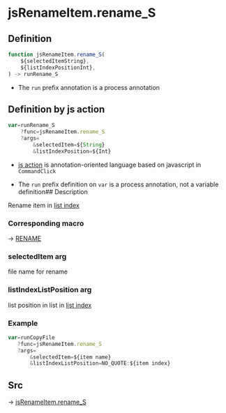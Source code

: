 # jsRenameItem.rename_S

## Definition

```js.js
function jsRenameItem.rename_S(
	${selectedItemString},
	${listIndexPositionInt},
) -> runRename_S
```

- The `run` prefix annotation is a process annotation
## Definition by js action

```js.js
var=runRename_S
	?func=jsRenameItem.rename_S
	?args=
		&selectedItem=${String}
		&listIndexPosition=${Int}
```

- [js action](#) is annotation-oriented language based on javascript in `CommandClick`

- The `run` prefix definition on `var` is a process annotation, not a variable definition## Description

Rename item in [list index](https://github.com/puutaro/CommandClick/blob/master/md/developer/configs/listIndexConfig.md)

### Corresponding macro

-> [RENAME](https://github.com/puutaro/CommandClick/blob/master/md/developer/js_action/js_action_macro_for_list_index.md#rename)

### selectedItem arg

file name for rename

### listIndexListPosition arg

list position in list in [list index](https://github.com/puutaro/CommandClick/blob/master/md/developer/configs/listIndexConfig.md)

### Example

```js.js
var=runCopyFile
   ?func=jsRenameItem.rename_S
   ?args=
       &selectedItem=${item name}
       &listIndexListPosition=NO_QUOTE:${item index}

```



## Src

-> [jsRenameItem.rename_S](https://github.com/puutaro/CommandClick/blob/master/app/src/main/java/com/puutaro/commandclick/fragment_lib/terminal_fragment/js_interface/list_index/JsRenameItem.kt#L26)


